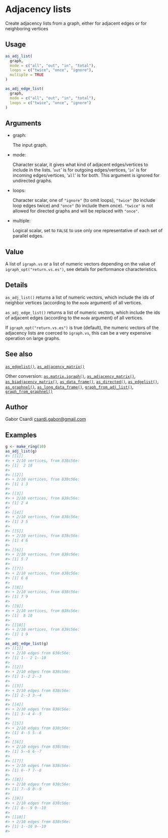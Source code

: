 # Adjacency lists

Create adjacency lists from a graph, either for adjacent edges or for
neighboring vertices

## Usage

``` r
as_adj_list(
  graph,
  mode = c("all", "out", "in", "total"),
  loops = c("twice", "once", "ignore"),
  multiple = TRUE
)

as_adj_edge_list(
  graph,
  mode = c("all", "out", "in", "total"),
  loops = c("twice", "once", "ignore")
)
```

## Arguments

- graph:

  The input graph.

- mode:

  Character scalar, it gives what kind of adjacent edges/vertices to
  include in the lists. ‘`out`’ is for outgoing edges/vertices, ‘`in`’
  is for incoming edges/vertices, ‘`all`’ is for both. This argument is
  ignored for undirected graphs.

- loops:

  Character scalar, one of `"ignore"` (to omit loops), `"twice"` (to
  include loop edges twice) and `"once"` (to include them once).
  `"twice"` is not allowed for directed graphs and will be replaced with
  `"once"`.

- multiple:

  Logical scalar, set to `FALSE` to use only one representative of each
  set of parallel edges.

## Value

A list of `igraph.vs` or a list of numeric vectors depending on the
value of `igraph_opt("return.vs.es")`, see details for performance
characteristics.

## Details

`as_adj_list()` returns a list of numeric vectors, which include the ids
of neighbor vertices (according to the `mode` argument) of all vertices.

`as_adj_edge_list()` returns a list of numeric vectors, which include
the ids of adjacent edges (according to the `mode` argument) of all
vertices.

If `igraph_opt("return.vs.es")` is true (default), the numeric vectors
of the adjacency lists are coerced to `igraph.vs`, this can be a very
expensive operation on large graphs.

## See also

[`as_edgelist()`](https://r.igraph.org/reference/as_edgelist.md),
[`as_adjacency_matrix()`](https://r.igraph.org/reference/as_adjacency_matrix.md)

Other conversion:
[`as.matrix.igraph()`](https://r.igraph.org/reference/as.matrix.igraph.md),
[`as_adjacency_matrix()`](https://r.igraph.org/reference/as_adjacency_matrix.md),
[`as_biadjacency_matrix()`](https://r.igraph.org/reference/as_biadjacency_matrix.md),
[`as_data_frame()`](https://r.igraph.org/reference/graph_from_data_frame.md),
[`as_directed()`](https://r.igraph.org/reference/as_directed.md),
[`as_edgelist()`](https://r.igraph.org/reference/as_edgelist.md),
[`as_graphnel()`](https://r.igraph.org/reference/as_graphnel.md),
[`as_long_data_frame()`](https://r.igraph.org/reference/as_long_data_frame.md),
[`graph_from_adj_list()`](https://r.igraph.org/reference/graph_from_adj_list.md),
[`graph_from_graphnel()`](https://r.igraph.org/reference/graph_from_graphnel.md)

## Author

Gabor Csardi <csardi.gabor@gmail.com>

## Examples

``` r
g <- make_ring(10)
as_adj_list(g)
#> [[1]]
#> + 2/10 vertices, from 838c56e:
#> [1]  2 10
#> 
#> [[2]]
#> + 2/10 vertices, from 838c56e:
#> [1] 1 3
#> 
#> [[3]]
#> + 2/10 vertices, from 838c56e:
#> [1] 2 4
#> 
#> [[4]]
#> + 2/10 vertices, from 838c56e:
#> [1] 3 5
#> 
#> [[5]]
#> + 2/10 vertices, from 838c56e:
#> [1] 4 6
#> 
#> [[6]]
#> + 2/10 vertices, from 838c56e:
#> [1] 5 7
#> 
#> [[7]]
#> + 2/10 vertices, from 838c56e:
#> [1] 6 8
#> 
#> [[8]]
#> + 2/10 vertices, from 838c56e:
#> [1] 7 9
#> 
#> [[9]]
#> + 2/10 vertices, from 838c56e:
#> [1]  8 10
#> 
#> [[10]]
#> + 2/10 vertices, from 838c56e:
#> [1] 1 9
#> 
as_adj_edge_list(g)
#> [[1]]
#> + 2/10 edges from 838c56e:
#> [1] 1-- 2 1--10
#> 
#> [[2]]
#> + 2/10 edges from 838c56e:
#> [1] 1--2 2--3
#> 
#> [[3]]
#> + 2/10 edges from 838c56e:
#> [1] 2--3 3--4
#> 
#> [[4]]
#> + 2/10 edges from 838c56e:
#> [1] 3--4 4--5
#> 
#> [[5]]
#> + 2/10 edges from 838c56e:
#> [1] 4--5 5--6
#> 
#> [[6]]
#> + 2/10 edges from 838c56e:
#> [1] 5--6 6--7
#> 
#> [[7]]
#> + 2/10 edges from 838c56e:
#> [1] 6--7 7--8
#> 
#> [[8]]
#> + 2/10 edges from 838c56e:
#> [1] 7--8 8--9
#> 
#> [[9]]
#> + 2/10 edges from 838c56e:
#> [1] 8-- 9 9--10
#> 
#> [[10]]
#> + 2/10 edges from 838c56e:
#> [1] 1--10 9--10
#> 
```
